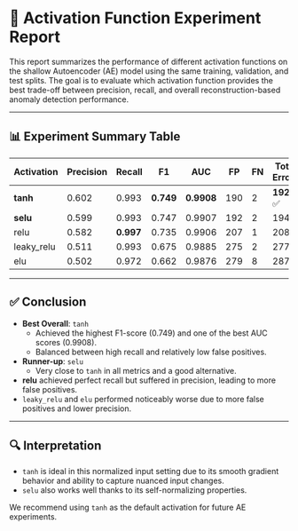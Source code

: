 
# 🔬 Activation Function Experiment Report

This report summarizes the performance of different activation functions on the shallow Autoencoder (AE) model using the same training, validation, and test splits. The goal is to evaluate which activation function provides the best trade-off between precision, recall, and overall reconstruction-based anomaly detection performance.

---

## 📊 Experiment Summary Table

| Activation  | Precision | Recall  | F1     | AUC     | FP  | FN | Total Errors |
|-------------|-----------|---------|--------|---------|-----|----|---------------|
| **tanh**     | 0.602     | 0.993   | **0.749** | **0.9908** | 190 | 2  | **192** ✅ |
| **selu**     | 0.599     | 0.993   | 0.747  | 0.9907 | 192 | 2  | 194 |
| relu        | 0.582     | **0.997** | 0.735  | 0.9906 | 207 | 1  | 208 |
| leaky_relu  | 0.511     | 0.993   | 0.675  | 0.9885 | 275 | 2  | 277 |
| elu         | 0.502     | 0.972   | 0.662  | 0.9876 | 279 | 8  | 287 |

---

## ✅ Conclusion

- **Best Overall**: `tanh`
  - Achieved the highest F1-score (0.749) and one of the best AUC scores (0.9908).
  - Balanced between high recall and relatively low false positives.
- **Runner-up**: `selu`
  - Very close to `tanh` in all metrics and a good alternative.
- **relu** achieved perfect recall but suffered in precision, leading to more false positives.
- `leaky_relu` and `elu` performed noticeably worse due to more false positives and lower precision.

---

## 🔍 Interpretation

- `tanh` is ideal in this normalized input setting due to its smooth gradient behavior and ability to capture nuanced input changes.
- `selu` also works well thanks to its self-normalizing properties.

We recommend using `tanh` as the default activation for future AE experiments.

